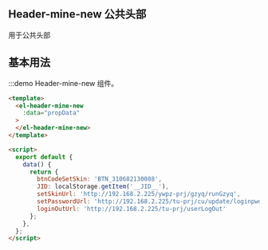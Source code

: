 <script>
  export default {
    
    data() {
      return {
        btnCodeSetSkin: 'BTN_310682130088',
        JID: localStorage.getItem('__JID__'),
        setSkinUrl: 'http://192.168.2.225/ywpz-prj/gzyq/runGzyq',
        setPasswordUrl: 'http://192.168.2.225/tu-prj/cu/update/loginpwdbyToken',
        loginOutUrl: 'http://192.168.2.225/tu-prj/userLogOut'
      }
    }
  }
</script>

## Header-mine-new 公共头部

用于公共头部

## 基本用法

:::demo Header-mine-new 组件。
```html
<template>
  <el-header-mine-new
    :data="propData"
  >
  </el-header-mine-new>
</template>

<script>
  export default {
    data() {
      return {
        btnCodeSetSkin: 'BTN_310682130088',
        JID: localStorage.getItem('__JID__'),
        setSkinUrl: 'http://192.168.2.225/ywpz-prj/gzyq/runGzyq',
        setPasswordUrl: 'http://192.168.2.225/tu-prj/cu/update/loginpwdbyToken',
        loginOutUrl: 'http://192.168.2.225/tu-prj/userLogOut'
      };
    },
  };
</script>

```
